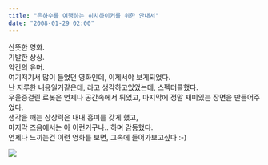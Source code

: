 ```yaml
---
title: "은하수를 여행하는 히치하이커를 위한 안내서"
date: "2008-01-29 02:00"
---
```


산뜻한 영화.  
기발한 상상.  
약간의 유머.  
여기저기서 많이 들었던 영화인데, 이제서야 보게되었다.  
난 지루한 내용일거같은데, 라고 생각하고있었는데, 스펙터클했다.  
우울증걸린 로봇은 언제나 공간속에서 튀었고, 마지막에 정말 재미있는 장면을 만들어주었다.  
생각을 깨는 상상력은 내내 흥미를 갖게 했고,  
마지막 즈음에서는 아 이런거구나.. 하며 감동했다.  
언제나 느끼는건 이런 영화를 보면, 그속에 들어가보고싶다 :-)  
  
![](http://pds3.egloos.com/pds/200708/26/35/e0027635_46d0777c87e49.jpg)

